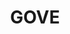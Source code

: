 ---
lastmod: '2025-04-06T06:05:19+00:00'
latitude: -11.670366
layout: suburb
longitude: 136.824863
postcode: 0880
state: NT
title: GOVE
url: /nt/gove/
---